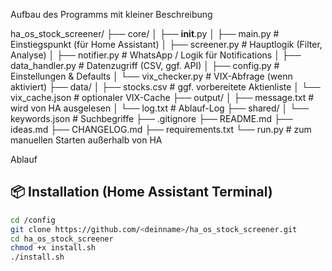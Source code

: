 Aufbau des Programms mit kleiner Beschreibung

ha_os_stock_screener/
├── core/
│   ├── __init__.py
│   ├── main.py              # Einstiegspunkt (für Home Assistant)
│   ├── screener.py          # Hauptlogik (Filter, Analyse)
│   ├── notifier.py          # WhatsApp / Logik für Notifications
│   ├── data_handler.py      # Datenzugriff (CSV, ggf. API)
│   ├── config.py            # Einstellungen & Defaults
│   └── vix_checker.py       # VIX-Abfrage (wenn aktiviert)
├── data/
│   ├── stocks.csv           # ggf. vorbereitete Aktienliste
│   └── vix_cache.json       # optionaler VIX-Cache
├── output/
│   ├── message.txt          # wird von HA ausgelesen
│   └── log.txt              # Ablauf-Log
├── shared/
│   └── keywords.json        # Suchbegriffe
├── .gitignore
├── README.md
├── ideas.md
├── CHANGELOG.md
├── requirements.txt
└── run.py                  # zum manuellen Starten außerhalb von HA

Ablauf
## 📦 Installation (Home Assistant Terminal)

```bash
cd /config
git clone https://github.com/<deinname>/ha_os_stock_screener.git
cd ha_os_stock_screener
chmod +x install.sh
./install.sh
